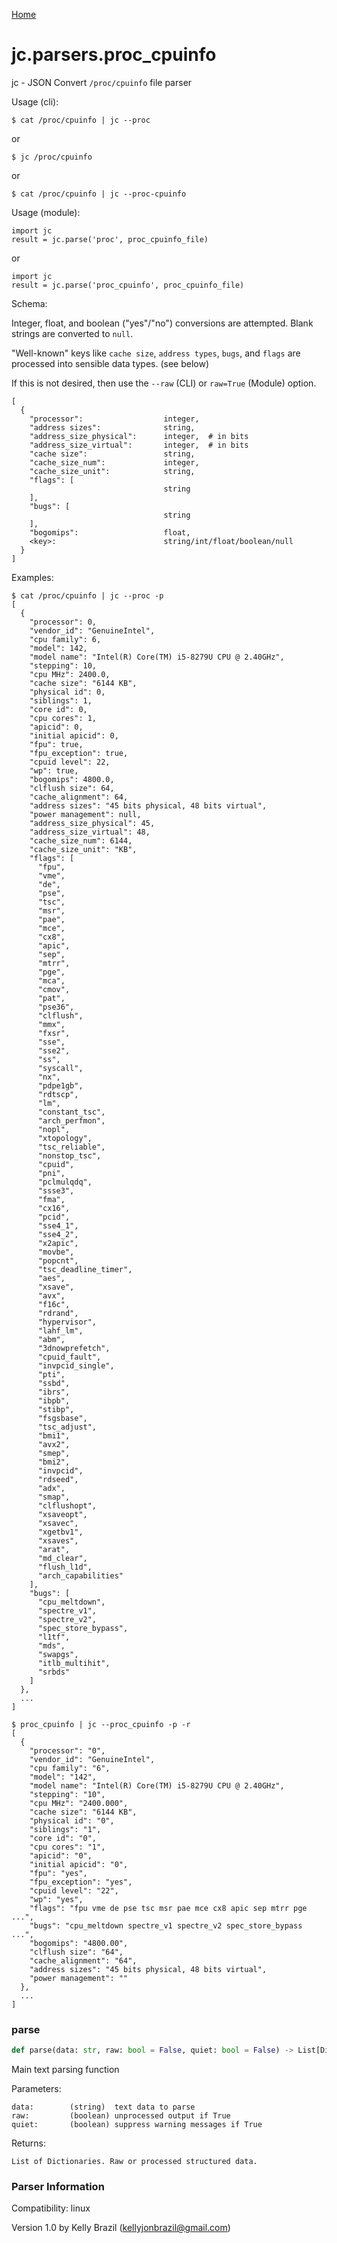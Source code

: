 [Home](https://kellyjonbrazil.github.io/jc/)
<a id="jc.parsers.proc_cpuinfo"></a>

# jc.parsers.proc\_cpuinfo

jc - JSON Convert `/proc/cpuinfo` file parser

Usage (cli):

    $ cat /proc/cpuinfo | jc --proc

or

    $ jc /proc/cpuinfo

or

    $ cat /proc/cpuinfo | jc --proc-cpuinfo

Usage (module):

    import jc
    result = jc.parse('proc', proc_cpuinfo_file)

or

    import jc
    result = jc.parse('proc_cpuinfo', proc_cpuinfo_file)

Schema:

Integer, float, and boolean ("yes"/"no") conversions are attempted. Blank
strings are converted to `null`.

"Well-known" keys like `cache size`, `address types`, `bugs`, and `flags`
are processed into sensible data types. (see below)

If this is not desired, then use the `--raw` (CLI) or `raw=True` (Module)
option.

    [
      {
        "processor":                  integer,
        "address sizes":              string,
        "address_size_physical":      integer,  # in bits
        "address_size_virtual":       integer,  # in bits
        "cache size":                 string,
        "cache_size_num":             integer,
        "cache_size_unit":            string,
        "flags": [
                                      string
        ],
        "bugs": [
                                      string
        ],
        "bogomips":                   float,
        <key>:                        string/int/float/boolean/null
      }
    ]

Examples:

    $ cat /proc/cpuinfo | jc --proc -p
    [
      {
        "processor": 0,
        "vendor_id": "GenuineIntel",
        "cpu family": 6,
        "model": 142,
        "model name": "Intel(R) Core(TM) i5-8279U CPU @ 2.40GHz",
        "stepping": 10,
        "cpu MHz": 2400.0,
        "cache size": "6144 KB",
        "physical id": 0,
        "siblings": 1,
        "core id": 0,
        "cpu cores": 1,
        "apicid": 0,
        "initial apicid": 0,
        "fpu": true,
        "fpu_exception": true,
        "cpuid level": 22,
        "wp": true,
        "bogomips": 4800.0,
        "clflush size": 64,
        "cache_alignment": 64,
        "address sizes": "45 bits physical, 48 bits virtual",
        "power management": null,
        "address_size_physical": 45,
        "address_size_virtual": 48,
        "cache_size_num": 6144,
        "cache_size_unit": "KB",
        "flags": [
          "fpu",
          "vme",
          "de",
          "pse",
          "tsc",
          "msr",
          "pae",
          "mce",
          "cx8",
          "apic",
          "sep",
          "mtrr",
          "pge",
          "mca",
          "cmov",
          "pat",
          "pse36",
          "clflush",
          "mmx",
          "fxsr",
          "sse",
          "sse2",
          "ss",
          "syscall",
          "nx",
          "pdpe1gb",
          "rdtscp",
          "lm",
          "constant_tsc",
          "arch_perfmon",
          "nopl",
          "xtopology",
          "tsc_reliable",
          "nonstop_tsc",
          "cpuid",
          "pni",
          "pclmulqdq",
          "ssse3",
          "fma",
          "cx16",
          "pcid",
          "sse4_1",
          "sse4_2",
          "x2apic",
          "movbe",
          "popcnt",
          "tsc_deadline_timer",
          "aes",
          "xsave",
          "avx",
          "f16c",
          "rdrand",
          "hypervisor",
          "lahf_lm",
          "abm",
          "3dnowprefetch",
          "cpuid_fault",
          "invpcid_single",
          "pti",
          "ssbd",
          "ibrs",
          "ibpb",
          "stibp",
          "fsgsbase",
          "tsc_adjust",
          "bmi1",
          "avx2",
          "smep",
          "bmi2",
          "invpcid",
          "rdseed",
          "adx",
          "smap",
          "clflushopt",
          "xsaveopt",
          "xsavec",
          "xgetbv1",
          "xsaves",
          "arat",
          "md_clear",
          "flush_l1d",
          "arch_capabilities"
        ],
        "bugs": [
          "cpu_meltdown",
          "spectre_v1",
          "spectre_v2",
          "spec_store_bypass",
          "l1tf",
          "mds",
          "swapgs",
          "itlb_multihit",
          "srbds"
        ]
      },
      ...
    ]

    $ proc_cpuinfo | jc --proc_cpuinfo -p -r
    [
      {
        "processor": "0",
        "vendor_id": "GenuineIntel",
        "cpu family": "6",
        "model": "142",
        "model name": "Intel(R) Core(TM) i5-8279U CPU @ 2.40GHz",
        "stepping": "10",
        "cpu MHz": "2400.000",
        "cache size": "6144 KB",
        "physical id": "0",
        "siblings": "1",
        "core id": "0",
        "cpu cores": "1",
        "apicid": "0",
        "initial apicid": "0",
        "fpu": "yes",
        "fpu_exception": "yes",
        "cpuid level": "22",
        "wp": "yes",
        "flags": "fpu vme de pse tsc msr pae mce cx8 apic sep mtrr pge ...",
        "bugs": "cpu_meltdown spectre_v1 spectre_v2 spec_store_bypass ...",
        "bogomips": "4800.00",
        "clflush size": "64",
        "cache_alignment": "64",
        "address sizes": "45 bits physical, 48 bits virtual",
        "power management": ""
      },
      ...
    ]

<a id="jc.parsers.proc_cpuinfo.parse"></a>

### parse

```python
def parse(data: str, raw: bool = False, quiet: bool = False) -> List[Dict]
```

Main text parsing function

Parameters:

    data:        (string)  text data to parse
    raw:         (boolean) unprocessed output if True
    quiet:       (boolean) suppress warning messages if True

Returns:

    List of Dictionaries. Raw or processed structured data.

### Parser Information
Compatibility:  linux

Version 1.0 by Kelly Brazil (kellyjonbrazil@gmail.com)
